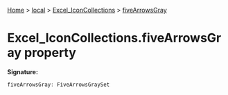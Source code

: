 [Home](./index) &gt; [local](local.md) &gt; [Excel\_IconCollections](local.excel_iconcollections.md) &gt; [fiveArrowsGray](local.excel_iconcollections.fivearrowsgray.md)

# Excel\_IconCollections.fiveArrowsGray property


**Signature:**
```javascript
fiveArrowsGray: FiveArrowsGraySet
```
